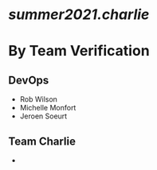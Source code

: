 # *summer2021.charlie*

# **By Team Verification**

## DevOps
- Rob Wilson
- Michelle Monfort
- Jeroen Soeurt


## Team Charlie
- 
